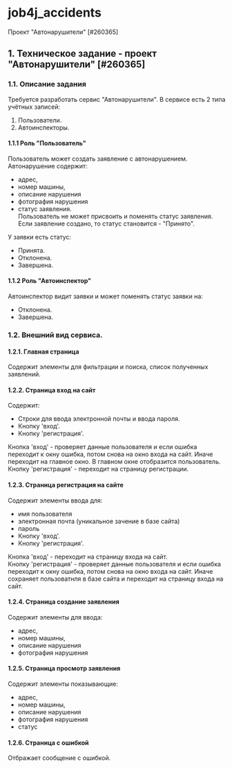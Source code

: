 # job4j_accidents
Проект "Автонарушители" [#260365]

## 1. Техническое задание - проект "Автонарушители" [#260365]
### 1.1. Описание задания
Требуется разработать сервис "Автонарушители". В сервисе есть 2 типа учётных записей:<br> 
 1. Пользователи.
 2. Автоинспекторы.
#### 1.1.1 Роль "Пользователь"
Пользователь может создать заявление с автонарушением.
Автонарушение содержит:<br>
- адрес, 
- номер машины, 
- описание нарушения 
- фотография нарушения
- статус заявления.<br>
Пользователь не может присвоить и поменять статус заявления.
Если заявление создано, то статус становится - "Принято".   

У заявки есть статус: 
- Принята. 
- Отклонена. 
- Завершена.

#### 1.1.2 Роль "Автоинспектор"
Автоинспектор видит заявки и может поменять статус заявки на:
- Отклонена.
- Завершена.

### 1.2. Внешний вид сервиса.
#### 1.2.1. Главная страница 
Содержит элементы для фильтрации и поиска, список полученных заявлений.
#### 1.2.2. Страница вход на сайт
Содержит:<br>
- Строки для ввода электронной почты и ввода пароля.
- Кнопку 'вход'. 
- Кнопку 'регистрация'.<br>

Кнопка 'вход' - проверяет данные пользователя и если ошибка переходит к окну ошибка, потом снова на окно входа на сайт.
Иначе переходит на главное окно. В главном окне отобразится пользователь.<br>
Кнопку 'регистрация' - переходит на страницу регистрации.

#### 1.2.3. Страница регистрация на сайте
Содержит элементы ввода для:
- имя пользователя
- электронная почта (уникальное зачение в базе сайта)
- пароль
- Кнопку 'вход'.
- Кнопку 'регистрация'.<br>

Кнопка 'вход' - переходит на страницу входа на сайт.<br>
Кнопку 'регистрация' - проверяет данные пользователя и если ошибка переходит к окну ошибка, потом снова на окно входа на сайт.
Иначе сохраняет пользоватнля в базе сайта и переходит на страницу входа на сайт.<br> 

#### 1.2.4. Страница создание заявления
Содержит элементы для ввода:<br>
- адрес,
- номер машины,
- описание нарушения
- фотография нарушения

#### 1.2.5. Страница просмотр заявления
Содержит элементы показывающие:<br>
- адрес,
- номер машины,
- описание нарушения
- фотография нарушения
- статус
#### 1.2.6. Страница с ошибкой
Отбражает сообщение с ошибкой.
 
